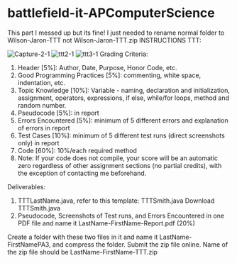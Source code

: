 # battlefield-it-APComputerScience
This part I messed up but its fine! I just needed to rename normal folder to Wilson-Jaron-TTT not Wilson-Jaron-TTT.zip
INSTRUCTIONS TTT:

![Capture-2-1](https://github.com/Jaron-Wilson/battlefield-it-APComputerScience/assets/78304954/b4c6b54d-b58c-4823-afa5-5d8802e05f02)
![ttt2-1](https://github.com/Jaron-Wilson/battlefield-it-APComputerScience/assets/78304954/41d828dd-5d1f-4f01-98ed-a8f13aefdb22)
![ttt3-1](https://github.com/Jaron-Wilson/battlefield-it-APComputerScience/assets/78304954/a1005634-05a4-4bc7-a762-77180a645a34)
Grading Criteria:

1. Header [5%]: Author, Date, Purpose, Honor Code, etc.
2. Good Programming Practices [5%]: commenting, white space, indentation, etc.
3. Topic Knowledge [10%]: Variable - naming, declaration and initialization, assignment, operators, expressions, if else, while/for loops, method and random number.
4. Pseudocode [5%]: in report
5. Errors Encountered [5%]: minimum of 5 different errors and explanation of errors in report
6. Test Cases [10%]: minimum of 5 different test runs (direct screenshots only) in report
7. Code [60%]: 10%/each required method
8. Note: If your code does not compile, your score will be an automatic zero regardless of other assignment sections (no partial credits), with the exception of contacting me beforehand.

Deliverables:
1. TTTLastName.java, refer to this template: TTTSmith.java Download TTTSmith.java 
2. Pseudocode, Screenshots of Test runs, and Errors Encountered in one PDF file and name it LastName-FirstName-Report.pdf (20%)

Create a folder with these two files in it and name it LastName-FirstNamePA3, and compress the folder. Submit the zip file online. Name of the zip file should be LastName-FirstName-TTT.zip
